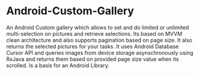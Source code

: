# Android-Custom-Gallery
An Android Custom gallery which allows to set and do limited or unlimited multi-selection on pictures and retrieve selections. Its based on MVVM clean architecture and also supports pagination based on page size.
It also returns the selected pictures for your tasks. It uses Android Database Cursor API and queries images from device storage asynschronously using RxJava and returns them based on provided page size value when its scrolled. 
Is a basis for an Android Library.
